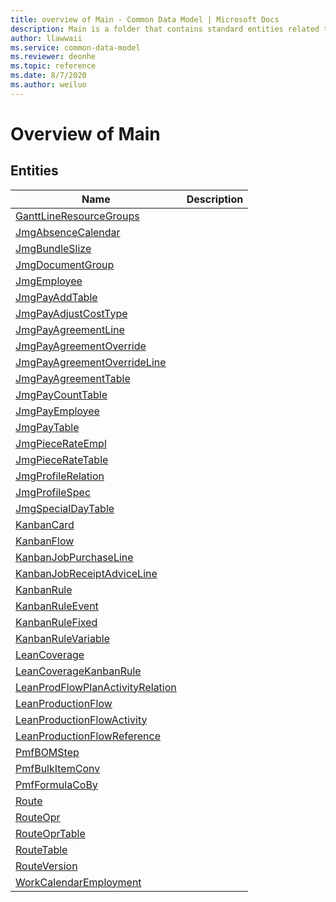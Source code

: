 ```yaml
---
title: overview of Main - Common Data Model | Microsoft Docs
description: Main is a folder that contains standard entities related to the Common Data Model.
author: llawwaii
ms.service: common-data-model
ms.reviewer: deonhe
ms.topic: reference
ms.date: 8/7/2020
ms.author: weiluo
---
```


# Overview of Main


## Entities

|Name|Description|
|---|---|
|[GanttLineResourceGroups](GanttLineResourceGroups.md)||
|[JmgAbsenceCalendar](JmgAbsenceCalendar.md)||
|[JmgBundleSlize](JmgBundleSlize.md)||
|[JmgDocumentGroup](JmgDocumentGroup.md)||
|[JmgEmployee](JmgEmployee.md)||
|[JmgPayAddTable](JmgPayAddTable.md)||
|[JmgPayAdjustCostType](JmgPayAdjustCostType.md)||
|[JmgPayAgreementLine](JmgPayAgreementLine.md)||
|[JmgPayAgreementOverride](JmgPayAgreementOverride.md)||
|[JmgPayAgreementOverrideLine](JmgPayAgreementOverrideLine.md)||
|[JmgPayAgreementTable](JmgPayAgreementTable.md)||
|[JmgPayCountTable](JmgPayCountTable.md)||
|[JmgPayEmployee](JmgPayEmployee.md)||
|[JmgPayTable](JmgPayTable.md)||
|[JmgPieceRateEmpl](JmgPieceRateEmpl.md)||
|[JmgPieceRateTable](JmgPieceRateTable.md)||
|[JmgProfileRelation](JmgProfileRelation.md)||
|[JmgProfileSpec](JmgProfileSpec.md)||
|[JmgSpecialDayTable](JmgSpecialDayTable.md)||
|[KanbanCard](KanbanCard.md)||
|[KanbanFlow](KanbanFlow.md)||
|[KanbanJobPurchaseLine](KanbanJobPurchaseLine.md)||
|[KanbanJobReceiptAdviceLine](KanbanJobReceiptAdviceLine.md)||
|[KanbanRule](KanbanRule.md)||
|[KanbanRuleEvent](KanbanRuleEvent.md)||
|[KanbanRuleFixed](KanbanRuleFixed.md)||
|[KanbanRuleVariable](KanbanRuleVariable.md)||
|[LeanCoverage](LeanCoverage.md)||
|[LeanCoverageKanbanRule](LeanCoverageKanbanRule.md)||
|[LeanProdFlowPlanActivityRelation](LeanProdFlowPlanActivityRelation.md)||
|[LeanProductionFlow](LeanProductionFlow.md)||
|[LeanProductionFlowActivity](LeanProductionFlowActivity.md)||
|[LeanProductionFlowReference](LeanProductionFlowReference.md)||
|[PmfBOMStep](PmfBOMStep.md)||
|[PmfBulkItemConv](PmfBulkItemConv.md)||
|[PmfFormulaCoBy](PmfFormulaCoBy.md)||
|[Route](Route.md)||
|[RouteOpr](RouteOpr.md)||
|[RouteOprTable](RouteOprTable.md)||
|[RouteTable](RouteTable.md)||
|[RouteVersion](RouteVersion.md)||
|[WorkCalendarEmployment](WorkCalendarEmployment.md)||
